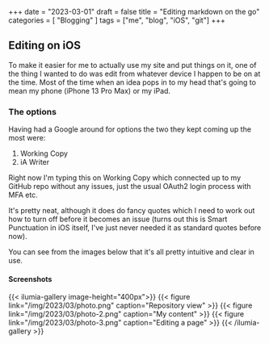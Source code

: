 +++
date = "2023-03-01"
draft = false
title = "Editing markdown on the go"
categories = [ "Blogging" ]
tags = ["me", "blog", "iOS", "git"]
+++
## Editing on iOS
To make it easier for me to actually use my site and put things on it, one of the thing I wanted to do was edit from whatever device I happen to be on at the time.  Most of the time when an idea pops in to my head that's going to mean my phone (iPhone 13 Pro Max) or my iPad.

### The options
Having had a Google around for options the two they kept coming up the most were:

 1. Working Copy
 2. iA Writer

Right now I'm typing this on Working Copy which connected up to my GitHub repo without any issues, just the usual OAuth2 login process with MFA etc.
 
It's pretty neat, although it does do fancy quotes which I need to work out how to turn off before it becomes an issue (turns out this is Smart Punctuation in iOS itself, I've just never needed it as standard quotes before now).

You can see from the images below that it's all pretty intuitive and clear in use.

#### Screenshots
{{< ilumia-gallery image-height="400px">}}
{{< figure link="/img/2023/03/photo.png" caption="Repository view" >}}
{{< figure link="/img/2023/03/photo-2.png" caption="My content" >}}
{{< figure link="/img/2023/03/photo-3.png" caption="Editing a page" >}}
{{< /ilumia-gallery >}}

